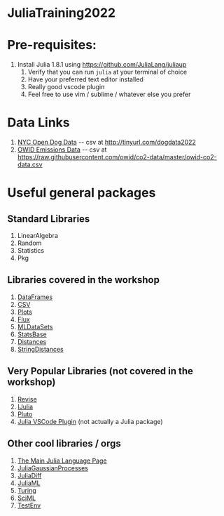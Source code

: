 # JuliaTraining2022

# Pre-requisites:
1. Install Julia 1.8.1 using https://github.com/JuliaLang/juliaup
    1. Verify that you can run `julia` at your terminal of choice
    1. Have your preferred text editor installed
    1. Really good vscode plugin
    1. Feel free to use vim / sublime / whatever else you prefer



# Data Links

1. [NYC Open Dog Data](https://data.cityofnewyork.us/Health/NYC-Dog-Licensing-Dataset/nu7n-tubp) -- csv at http://tinyurl.com/dogdata2022
1. [OWID Emissions Data](https://github.com/owid/co2-data) -- csv at https://raw.githubusercontent.com/owid/co2-data/master/owid-co2-data.csv


# Useful general packages

## Standard Libraries

1. LinearAlgebra
1. Random
1. Statistics
1. Pkg



## Libraries covered in the workshop

1. [DataFrames](https://github.com/JuliaData/DataFrames.jl)
1. [CSV](https://github.com/JuliaData/CSV.jl)
1. [Plots](https://github.com/JuliaPlots/Plots.jl)
1. [Flux](https://github.com/FluxML/Flux.jl)
1. [MLDataSets](https://github.com/JuliaML/MLDatasets.jl)
1. [StatsBase](https://github.com/JuliaStats/StatsBase.jl)
1. [Distances](https://github.com/JuliaStats/Distances.jl)
1. [StringDistances](https://github.com/matthieugomez/StringDistances.jl)



## Very Popular Libraries (not covered in the workshop)

1. [Revise](https://github.com/timholy/Revise.jl)
1. [IJulia](https://github.com/JuliaLang/IJulia.jl)
1. [Pluto](https://github.com/fonsp/Pluto.jl)
1. [Julia VSCode Plugin](https://code.visualstudio.com/docs/languages/julia) (not actually a Julia package)



## Other cool libraries / orgs

1. [The Main Julia Language Page](https://julialang.org/)
1. [JuliaGaussianProcesses](https://github.com/JuliaGaussianProcesses/)
1. [JuliaDiff](https://juliadiff.org/)
1. [JuliaML](https://github.com/JuliaML)
1. [Turing](https://turing.ml/stable/)
1. [SciML](https://sciml.ai/)
1. [TestEnv](https://github.com/JuliaTesting/TestEnv.jl)

